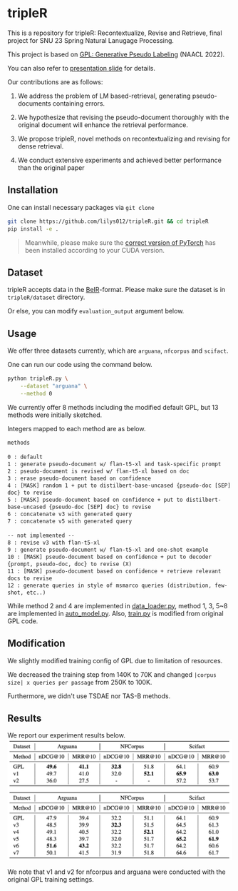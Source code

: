 # tripleR

This is a repository for tripleR: Recontextualize, Revise and Retrieve, final project for SNU 23 Spring Natural Lanugage Processing.

This project is based on [GPL: Generative Pseudo Labeling](https://github.com/UKPLab/gpl) (NAACL 2022).

You can also refer to [presentation slide](assets/tripleR.pdf) for details.

Our contributions are as follows:

1. We address the problem of LM based-retrieval, generating pseudo-documents containing errors.

2. We hypothesize that revising the pseudo-document thoroughly with the original document will enhance the retrieval performance.

3. We propose tripleR, novel methods on recontextualizing and revising for dense retrieval.

4. We conduct extensive experiments and achieved better performance than the original paper



## Installation
One can install necessary packages via `git clone`
```bash
git clone https://github.com/lilys012/tripleR.git && cd tripleR
pip install -e .
```
> Meanwhile, please make sure the [correct version of PyTorch](https://pytorch.org/get-started/locally/) has been installed according to your CUDA version.

## Dataset
tripleR accepts data in the [BeIR](https://github.com/beir-cellar/beir.git)-format. Please make sure the dataset is in `tripleR/dataset` directory. 

Or else, you can modify `evaluation_output` argument below.

## Usage
We offer three datasets currently, which are `arguana`, `nfcorpus` and `scifact`.

One can run our code using the command below.
```bash
python tripleR.py \
    --dataset "arguana" \
    --method 0
```

We currently offer 8 methods including the modified default GPL, but 13 methods were initially sketched.

Integers mapped to each method are as below.
```
methods

0 : default
1 : generate pseudo-document w/ flan-t5-xl and task-specific prompt
2 : pseudo-document is revised w/ flan-t5-xl based on doc
3 : erase pseudo-document based on confidence
4 : [MASK] random 1 + put to distilbert-base-uncased {pseudo-doc [SEP] doc} to revise
5 : [MASK] pseudo-document based on confidence + put to distilbert-base-uncased {pseudo-doc [SEP] doc} to revise 
6 : concatenate v3 with generated query 
7 : concatenate v5 with generated query 

-- not implemented --
8 : revise v3 with flan-t5-xl
9 : generate pseudo-document w/ flan-t5-xl and one-shot example
10 : [MASK] pseudo-document based on confidence + put to decoder {prompt, pseudo-doc, doc} to revise (X)
11 : [MASK] pseudo-document based on confidence + retrieve relevant docs to revise
12 : generate queries in style of msmarco queries (distribution, few-shot, etc..)
```
While method 2 and 4 are implemented in [data_loader.py](gpl/data_loader.py), method 1, 3, 5~8 are implemented in [auto_model.py](gpl/toolkit/auto_model.py). Also, [train.py](gpl/train.py) is modified from original GPL code.

## Modification
We slightly modified training config of GPL due to limitation of resources. 

We decreased the training step from 140K to 70K and changed `|corpus size| x queries per passage` from 250K to 100K. 

Furthermore, we didn't use TSDAE nor TAS-B methods.

## Results
We report our experiment results below.
![](assets/tripleR.png)

We note that v1 and v2 for nfcorpus and arguana were conducted with the original GPL training settings.
